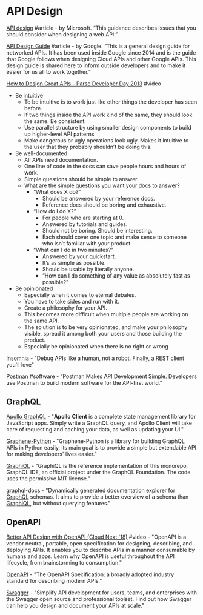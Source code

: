 # API Design

[API design](https://docs.microsoft.com/en-us/azure/architecture/best-practices/api-design) \#article - by Microsoft. “This guidance describes issues that you should consider when designing a web API.”

[API Design Guide](https://cloud.google.com/apis/design/) \#article - by Google. “This is a general design guide for networked APIs. It has been used inside Google since 2014 and is the guide that Google follows when designing Cloud APIs and other Google APIs. This design guide is shared here to inform outside developers and to make it easier for us all to work together.”

[How to Design Great APIs - Parse Developer Day 2013](https://www.bing.com/videos/search?q=api+design&&view=detail&mid=A5A89E9C41A22383C32DA5A89E9C41A22383C32D&&FORM=VRDGAR) \#video

* Be intuitive
  * To be intuitive is to work just like other things the developer has seen before.
  * If two things inside the API work kind of the same, they should look the same. Be consistent.
  * Use parallel structure by using smaller design components to build up higher-level API patterns
  * Make dangerous or ugly operations look ugly. Makes it intuitive to the user that they probably shouldn’t be doing this.
* Be well-documented
  * All APIs need documentation.
  * One line of code in the docs can save people hours and hours of work.
  * Simple questions should be simple to answer.
  * What are the simple questions you want your docs to answer?
    * “What does X do?” 
      * Should be answered by your reference docs.
      * Reference docs should be boring and exhaustive.
    * “How do I do X?”
      * For people who are starting at 0.
      * Answered by tutorials and guides.
      * Should not be boring. Should be interesting.
      * Each should cover one topic and make sense to someone who isn’t familiar with your product.
    * “What can I do in two minutes?”
      * Answered by your quickstart.
      * It’s as simple as possible.
      * Should be usable by literally anyone.
      * “How can I do something of any value as absolutely fast as possible?”
* Be opinionated
  * Especially when it comes to eternal debates.
  * You have to take sides and run with it.
  * Create a philosophy for your API.
  * This becomes more difficult when multiple people are working on the same API.
  * The solution is to be very opinionated, and make your philosophy visible, spread it among both your users and those building the product.
  * Especially be opinionated when there is no right or wrong

[Insomnia](https://insomnia.rest/) - "Debug APIs like a human, not a robot. Finally, a REST client you'll love"

[Postman](https://www.getpostman.com/) \#software - “Postman Makes API Development Simple. Developers use Postman to build modern software for the API-first world.”

## GraphQL

[Apollo GraphQL](https://www.apollographql.com/docs/react/) - "**Apollo Client** is a complete state management library for JavaScript apps. Simply write a GraphQL query, and Apollo Client will take care of requesting and caching your data, as well as updating your UI."

[Graphene-Python](https://graphene-python.org/) - "Graphene-Python is a library for building GraphQL APIs in Python easily, its main goal is to provide a simple but extendable API for making developers' lives easier."

[GraphiQL](https://github.com/graphql/graphiql) - "GraphiQL is the reference implementation of this monorepo, GraphQL IDE, an official project under the GraphQL Foundation. The code uses the permissive MIT license."

[graphql-docs](https://github.com/mhallin/graphql-docs) - "Dynamically generated documentation explorer for [GraphQL](http://graphql.org/) schemas. It aims to provide a better overview of a schema than [GraphiQL](https://github.com/graphql/graphiql), but without querying features."

## OpenAPI

[Better API Design with OpenAPI \(Cloud Next '18\)](https://www.youtube.com/watch?v=uBs6dfUgxcI) \#video - "OpenAPI is a vendor neutral, portable, open specification for designing, describing, and deploying APIs. It enables you to describe APIs in a manner consumable by humans and apps. Learn why OpenAPI is useful throughout the API lifecycle, from brainstorming to consumption."

[OpenAPI](https://www.openapis.org/) - "The OpenAPI Specification: a broadly adopted industry standard for describing modern APIs."

[Swagger](https://swagger.io/) - "Simplify API development for users, teams, and enterprises with the Swagger open source and professional toolset. Find out how Swagger can help you design and document your APIs at scale."


